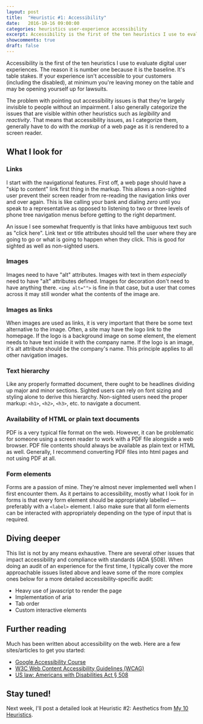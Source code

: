 ```yaml
---
layout: post
title:  "Heuristic #1: Accessibility"
date:   2016-10-16 09:00:00
categories: heuristics user-experience accessibility
excerpt: Accessibility is the first of the ten heuristics I use to evaluate digital user experiences. The reason it is number one because it is the baseline. It's table stakes. If your experience isn't accessible to your customers (including the disabled), at minimum you're leaving money on the table and may be opening yourself up for lawsuits.
showcomments: true
draft: false
---
```


Accessibility is the first of the ten heuristics I use to evaluate digital user experiences. The reason it is number one because it is the baseline. It's table stakes. If your experience isn't accessible to your customers (including the disabled), at minimum you're leaving money on the table and may be opening yourself up for lawsuits.

The problem with pointing out accessibility issues is that they're largely invisible to people without an impairment. I also generally categorize the issues that are visible within other heuristics such as _legibility_ and _reactivity_. That means that accessibility issues, as I categorize them, generally have to do with the _markup_ of a web page as it is rendered to a screen reader.

## What I look for

### Links

I start with the navigational features. First off, a web page should have a "skip to content" link first thing in the markup. This allows a non-sighted user prevent their screen reader from re-reading the navigation links over and over again. This is like calling your bank and dialing _zero_ until you speak to a representative as opposed to listening to two or three levels of phone tree navigation menus before getting to the right department.

An issue I see somewhat frequently is that links have ambiguous text such as "click here". Link text or title attributes should tell the user where they are going to go or what is going to happen when they click. This is good for sighted as well as non-sighted users.

### Images

Images need to have "alt" attributes. Images with text in them _especially_ need to have "alt" attributes defined. Images for decoration don't need to have anything there. `<img alt="">` is fine in that case, but a user that comes across it may still wonder what the contents of the image are.

### Images as links

When images are used as links, it is very important that there be some text alternative to the image. Often, a site may have the logo link to the homepage. If the logo is a background image on some element, the element needs to have text inside it with the company name. If the logo is an image, it's alt attribute should be the company's name. This principle applies to all other navigation images.

### Text hierarchy

Like any properly formatted document, there ought to be headlines dividing up major and minor sections. Sighted users can rely on font sizing and styling alone to derive this hierarchy. Non-sighted users need the proper markup: `<h1>`, `<h2>`, `<h3>`, etc. to navigate a document.

### Availability of HTML or plain text documents

PDF is a very typical file format on the web. However, it can be problematic for someone using a screen reader to work with a PDF file alongside a web browser. PDF file contents should always be available as plain text or HTML as well. Generally, I recommend converting PDF files into html pages and not using PDF at all.

### Form elements

Forms are a passion of mine. They're almost never implemented well when I first encounter them. As it pertains to accessibility, mostly what I look for in forms is that every form element should be appropriately labelled &mdash; preferably with a `<label>` element. I also make sure that all form elements can be interacted with appropriately depending on the type of input that is required.

## Diving deeper

This list is not by any means exhaustive. There are several other issues that impact accessibility and compliance with standards (ADA &sect;508). When doing an audit of an experience for the first time, I typically cover the more approachable issues listed above and leave some of the more complex ones below for a more detailed accessibility-specific audit:

 - Heavy use of javascript to render the page
 - Implementation of aria
 - Tab order
 - Custom interactive elements

## Further reading

Much has been written about accessibility on the web. Here are a few sites/articles to get you started:

- [Google Accessibility Course](https://www.google.com/accessibility/)
- [W3C Web Content Accessibility Guidelines (WCAG)](https://www.w3.org/WAI/intro/wcag.php)
- [US law: Americans with Disabilities Act &sect; 508](https://www.section508.gov/)

## Stay tuned!

Next week, I'll post a detailed look at Heuristic #2: Aesthetics from [My 10 Heuristics](/heuristics/user-experience/2016/10/07/heuristics-overview.html).
